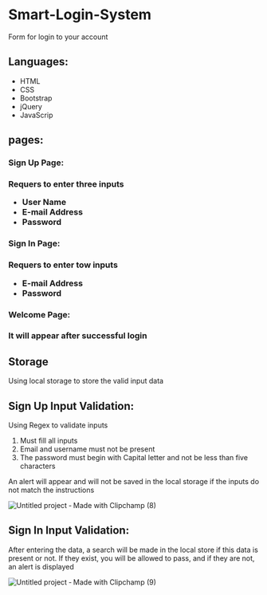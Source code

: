 
<div>
  <h1>Smart-Login-System</h1>
  <p>Form for login to your account</p>
</div>

<div>
 <h2>Languages:</h2>
    <ul>
      <li>HTML</li>
      <li>CSS</li>
      <li>Bootstrap</li>
      <li>jQuery</li>
      <li>JavaScrip</li>
  </ul>
</div>

<div>
 <h2>pages:</h2>
    <h3>Sign Up Page:<h3>
      <p>Requers to enter three inputs </p>
        <ul>
          <li>User Name</li>
          <li>E-mail Address</li>
          <li>Password</li>
        </ul>
    <h3>Sign In Page:<h3>
      <p>Requers to enter tow inputs </p>
        <ul>
          <li>E-mail Address</li>
          <li>Password</li>
        </ul>
    <h3>Welcome Page:<h3>
      <p>It will appear after successful login </p>
</div>


<div>
  <h2>Storage</h2>
  <p>Using local storage to store the valid input data</p>
</div>

<div>
  <h2>Sign Up Input Validation:</h2>
 Using Regex to validate inputs
<ol>
  <li>Must fill all inputs</li>
  <li>Email and username must not be present</li>
  <li>The password must begin with Capital letter and not be less than five characters </li>
</ol>
 An alert will appear and will not be saved in the local storage if the inputs do not match the instructions<br>


![Untitled project ‐ Made with Clipchamp (8)](https://user-images.githubusercontent.com/74079025/104542411-24bf5200-562c-11eb-9bea-d04155c4d25f.gif)

  <h2>Sign In Input Validation:</h2>
 <p>After entering the data, a search will be made in the local store if this data is present or not. If they exist, you will be allowed to pass, and if they are not, an alert is displayed</p>

![Untitled project ‐ Made with Clipchamp (9)](https://user-images.githubusercontent.com/74079025/104542973-32290c00-562d-11eb-9e44-668738fb04df.gif)

</div>


